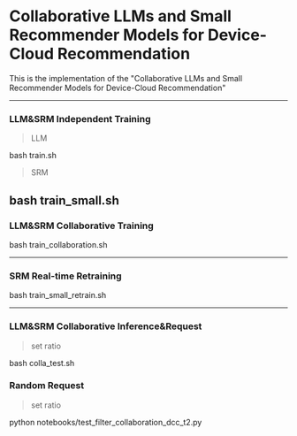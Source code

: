 # Collaborative LLMs and Small Recommender Models for Device-Cloud Recommendation

This is the implementation of the "Collaborative LLMs and Small Recommender Models for Device-Cloud Recommendation"


---
### LLM&SRM Independent Training
> LLM

bash train.sh 

> SRM

bash train_small.sh
---
### LLM&SRM Collaborative Training
bash train_collaboration.sh 

---
### SRM Real-time Retraining
bash train_small_retrain.sh

---
### LLM&SRM Collaborative Inference&Request
> set ratio

bash colla_test.sh

### Random Request
> set ratio

python notebooks/test_filter_collaboration_dcc_t2.py
